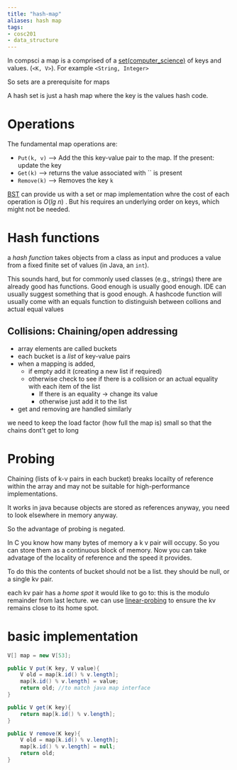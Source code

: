 ```yaml
---
title: "hash-map"
aliases: hash map
tags: 
- cosc201
- data_structure
---
```


In compsci a map is a comprised of a [set(computer_science)](set(computer_science).md) of keys and values. (`<K, V>`). For example `<String, Integer>`

So sets are a prerequisite for maps

A hash set is just a hash map where the key is the values hash code. 

# Operations
The fundamental map operations are:
- `Put(k, v)` --> Add the this key-value pair to the map. If the present: update the key
- `Get(k)` --> returns the value associated with `` is present
- `Remove(k)` --> Removes the key `k`

[BST](notes/binary-search-tree.md) can provide us with a set or map implementation whre the cost of each operation is $O(lg\ n)$ . But his requires an underlying order on keys, which might not be needed.

# Hash functions
a *hash function* takes objects from a class as input and produces a value from a fixed finite set of values (in Java, an `int`). 

This sounds hard, but for commonly used classes (e.g., strings) there are already good has functions. Good enough is usually good enough. IDE can usually suggest something that is good enough. A hashcode function will usually come with an equals function to distinguish between collions and actual equal values

## Collisions: Chaining/open addressing
- array elements are called buckets
- each bucket is a *list* of key-value pairs
- when a mapping is added, 
	- if empty add it (creating a new list if required)
	- otherwise check to see if there is a collision or an actual equality with each item of the list
		- If there is an equality -> change its value
		- otherwise just add it to the list
- get and removing are handled similarly

we need to keep the load factor (how full the map is) small so that the chains dont't get to long 

# Probing
Chaining (lists of k-v pairs in each bucket) breaks locailty of reference within the array and may not be suitable for high-performance implementations. 

It works in java because objects are stored as references anyway, you need to look elsewhere in memory anyway. 

So the advantage of probing is negated. 

In C you know how many bytes of memory a k v pair will occupy. So you can store them as a continuous block of memory. Now you can take advatage of the locality of reference and the speed it provides. 

To do this the contents of bucket should not be a list. they should be null, or a single kv pair.

each kv pair has a *home spot* it would like to go to: this is the modulo remainder from last lecture. we can use [linear-probing](notes/linear-probing.md) to ensure the kv remains close to its home spot.

# basic implementation
```java
V[] map = new V[53];

public V put(K key, V value){
	V old = map[k.id() % v.length];
	map[k.id() % v.length] = value;
	return old; //to match java map interface
}

public V get(K key){
	return map[k.id() % v.length];
}

public V remove(K key){
	V old = map[k.id() % v.length];
	map[k.id() % v.length] = null;
	return old;
}

```
